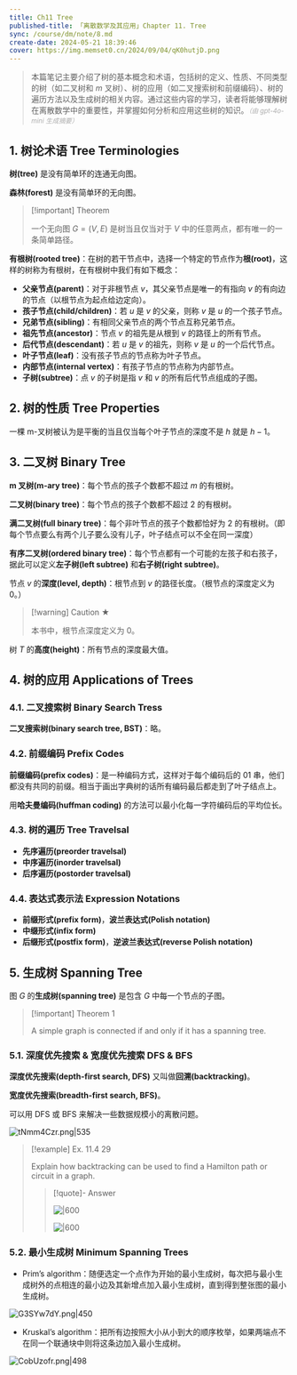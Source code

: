 ```yaml
---
title: Ch11 Tree
published-title: 「离散数学及其应用」Chapter 11. Tree
sync: /course/dm/note/8.md
create-date: 2024-05-21 18:39:46
cover: https://img.memset0.cn/2024/09/04/qK0hutjD.png
---
```


> 本篇笔记主要介绍了树的基本概念和术语，包括树的定义、性质、不同类型的树（如二叉树和 $m$ 叉树）、树的应用（如二叉搜索树和前缀编码）、树的遍历方法以及生成树的相关内容。通过这些内容的学习，读者将能够理解树在离散数学中的重要性，并掌握如何分析和应用这些树的知识。<small style="font-style: italic; opacity: 0.5">（由 gpt-4o-mini 生成摘要）</small>

<!-- more -->

## 1. 树论术语 Tree Terminologies

**树(tree)** 是没有简单环的连通无向图。

**森林(forest)** 是没有简单环的无向图。

> [!important] Theorem
>
> 一个无向图 $G=(V,E)$ 是树当且仅当对于 $V$ 中的任意两点，都有唯一的一条简单路径。

**有根树(rooted tree)**：在树的若干节点中，选择一个特定的节点作为**根(root)**，这样的树称为有根树，在有根树中我们有如下概念：

- **父亲节点(parent)**：对于非根节点 $v$，其父亲节点是唯一的有指向 $v$ 的有向边的节点（以根节点为起点给边定向）。
- **孩子节点(child/children)**：若 $u$ 是 $v$ 的父亲，则称 $v$ 是 $u$ 的一个孩子节点。
- **兄弟节点(sibling)**：有相同父亲节点的两个节点互称兄弟节点。
- **祖先节点(ancestor)**：节点 $v$ 的祖先是从根到 $v$ 的路径上的所有节点。
- **后代节点(descendant)**：若 $u$ 是 $v$ 的祖先，则称 $v$ 是 $u$ 的一个后代节点。
- **叶子节点(leaf)**：没有孩子节点的节点称为叶子节点。
- **内部节点(internal vertex)**：有孩子节点的节点称为内部节点。
- **子树(subtree)**：点 $v$ 的子树是指 $v$ 和 $v$ 的所有后代节点组成的子图。

## 2. 树的性质 Tree Properties

一棵 m-叉树被认为是平衡的当且仅当每个叶子节点的深度不是 $h$ 就是 $h-1$。

## 3. 二叉树 Binary Tree

**m 叉树(m-ary tree)**：每个节点的孩子个数都不超过 $m$ 的有根树。

**二叉树(binary tree)**：每个节点的孩子个数都不超过 $2$ 的有根树。

**满二叉树(full binary tree)**：每个非叶节点的孩子个数都恰好为 $2$ 的有根树。（即每个节点要么有两个儿子要么没有儿子，叶子结点可以不全在同一深度）

**有序二叉树(ordered binary tree)**：每个节点都有一个可能的左孩子和右孩子，据此可以定义**左子树(left subtree)** 和**右子树(right subtree)**。

节点 $v$ 的**深度(level, depth)**：根节点到 $v$ 的路径长度。（根节点的深度定义为 $0$。）

> [!warning] Caution ★
>
> 本书中，根节点深度定义为 $0$。

树 $T$ 的**高度(height)**：所有节点的深度最大值。

## 4. 树的应用 Applications of Trees

### 4.1. 二叉搜索树 Binary Search Tress

**二叉搜索树(binary search tree, BST)**：略。

### 4.2. 前缀编码 Prefix Codes

**前缀编码(prefix codes)**：是一种编码方式，这样对于每个编码后的 01 串，他们都没有共同的前缀。相当于画出字典树的话所有编码最后都走到了叶子结点上。

用**哈夫曼编码(huffman coding)** 的方法可以最小化每一字符编码后的平均位长。

### 4.3. 树的遍历 Tree Travelsal

- **先序遍历(preorder travelsal)**
- **中序遍历(inorder travelsal)**
- **后序遍历(postorder travelsal)**

### 4.4. 表达式表示法 Expression Notations

- **前缀形式(prefix form)**，**波兰表达式(Polish notation)**
- **中缀形式(infix form)**
- **后缀形式(postfix form)**，**逆波兰表达式(reverse Polish notation)**

## 5. 生成树 Spanning Tree

图 $G$ 的**生成树(spanning tree)** 是包含 $G$ 中每一个节点的子图。

> [!important] Theorem 1
>
> A simple graph is connected if and only if it has a spanning tree.

### 5.1. 深度优先搜索 & 宽度优先搜索 DFS & BFS

**深度优先搜索(depth-first search, DFS)** 又叫做**回溯(backtracking)**。

**宽度优先搜索(breadth-first search, BFS)**。

可以用 DFS 或 BFS 来解决一些数据规模小的离散问题。

![tNmm4Czr.png|535](https://img.memset0.cn/2024/06/22/tNmm4Czr.png)

> [!example] Ex. 11.4 29
>
> Explain how backtracking can be used to find a Hamilton path or circuit in a graph.
>
> > [!quote]- Answer
> >
> > ![|600](https://img.memset0.cn/2024/06/22/APw1zFtg.png)
> >
> > ![|600](https://img.memset0.cn/2024/06/22/re1sEyKF.png)

### 5.2. 最小生成树 Minimum Spanning Trees

- Prim’s algorithm：随便选定一个点作为开始的最小生成树，每次把与最小生成树外的点相连的最小边及其新增点加入最小生成树，直到得到整张图的最小生成树。

![G3SYw7dY.png|450](https://img.memset0.cn/2024/06/22/G3SYw7dY.png)

- Kruskal’s algorithm：把所有边按照大小从小到大的顺序枚举，如果两端点不在同一个联通块中则将这条边加入最小生成树。

![CobUzofr.png|498](https://img.memset0.cn/2024/06/22/CobUzofr.png)

